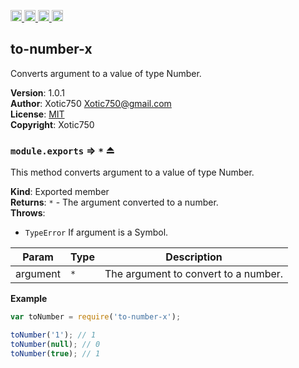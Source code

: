 <a href="https://travis-ci.org/Xotic750/to-number-x"
   title="Travis status">
<img
   src="https://travis-ci.org/Xotic750/to-number-x.svg?branch=master"
   alt="Travis status" height="18"/>
</a>
<a href="https://david-dm.org/Xotic750/to-number-x"
   title="Dependency status">
<img src="https://david-dm.org/Xotic750/to-number-x.svg"
   alt="Dependency status" height="18"/>
</a>
<a href="https://david-dm.org/Xotic750/to-number-x#info=devDependencies"
   title="devDependency status">
<img src="https://david-dm.org/Xotic750/to-number-x/dev-status.svg"
   alt="devDependency status" height="18"/>
</a>
<a href="https://badge.fury.io/js/to-number-x" title="npm version">
<img src="https://badge.fury.io/js/to-number-x.svg"
   alt="npm version" height="18"/>
</a>
<a name="module_to-number-x"></a>

## to-number-x
Converts argument to a value of type Number.

**Version**: 1.0.1  
**Author**: Xotic750 <Xotic750@gmail.com>  
**License**: [MIT](&lt;https://opensource.org/licenses/MIT&gt;)  
**Copyright**: Xotic750  
<a name="exp_module_to-number-x--module.exports"></a>

### `module.exports` ⇒ <code>\*</code> ⏏
This method converts argument to a value of type Number.

**Kind**: Exported member  
**Returns**: <code>\*</code> - The argument converted to a number.  
**Throws**:

- <code>TypeError</code> If argument is a Symbol.


| Param | Type | Description |
| --- | --- | --- |
| argument | <code>\*</code> | The argument to convert to a number. |

**Example**  
```js
var toNumber = require('to-number-x');

toNumber('1'); // 1
toNumber(null); // 0
toNumber(true); // 1
```
